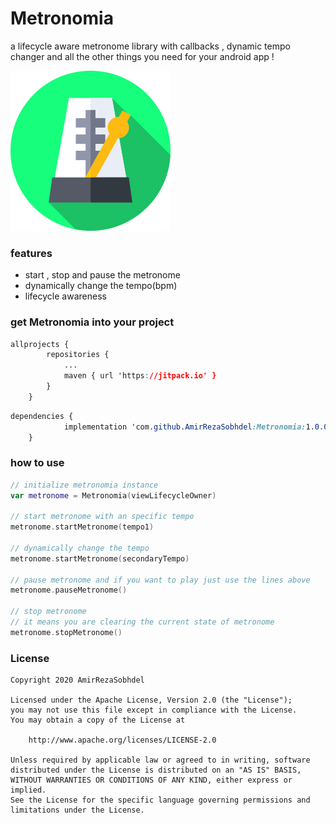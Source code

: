 # Metronomia

a lifecycle aware metronome library with callbacks , dynamic tempo changer and all the other things you need for your android app !




![metronome](https://github.com/AmirRezaSobhdel/Metronomia/blob/master/metronome.png)




### features

+ start , stop and pause the metronome
+ dynamically change the tempo(bpm)
+ lifecycle awareness



### get Metronomia into your project

```css
allprojects {
		repositories {
			...
			maven { url 'https://jitpack.io' }
		}
	}
```

```css
dependencies {
	        implementation 'com.github.AmirRezaSobhdel:Metronomia:1.0.0'
	}
```

### how to use

```kotlin
// initialize metronomia instance
var metronome = Metronomia(viewLifecycleOwner)

// start metronome with an specific tempo
metronome.startMetronome(tempo1)

// dynamically change the tempo
metronome.startMetronome(secondaryTempo)

// pause metronome and if you want to play just use the lines above
metronome.pauseMetronome()

// stop metronome
// it means you are clearing the current state of metronome
metronome.stopMetronome()
```

### License

```
Copyright 2020 AmirRezaSobhdel

Licensed under the Apache License, Version 2.0 (the "License");
you may not use this file except in compliance with the License.
You may obtain a copy of the License at

    http://www.apache.org/licenses/LICENSE-2.0

Unless required by applicable law or agreed to in writing, software
distributed under the License is distributed on an "AS IS" BASIS,
WITHOUT WARRANTIES OR CONDITIONS OF ANY KIND, either express or implied.
See the License for the specific language governing permissions and
limitations under the License.
```
